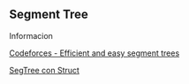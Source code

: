## Segment Tree

Informacion

[Codeforces - Efficient and easy segment trees](https://codeforces.com/blog/entry/18051)

[SegTree con Struct](seg_tree_struct.cpp)
